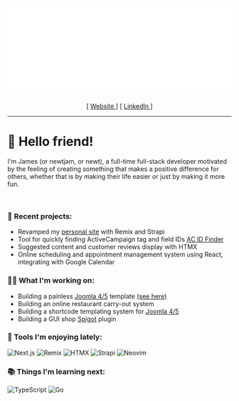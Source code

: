 <p align="center" style="width: 100%">
  <img src="img/header.svg" style="width: 100%; height: auto; max-height: 200px; aspect-ratio: 9/5" />
</p>

<div align="center">
  <span>
    [
    <a href="https://newtjam.com">
      Website
    </a>
    ]
  </span>
  <span>
    [
    <a href="https://linkedin.com/in/newtjam">
      LinkedIn
    </a>
    ]
  </span>
</div>

<hr />

# 👋 Hello friend!

I'm James (or newtjam, or newt), a full-time full-stack developer motivated by the feeling of creating something that makes a positive difference for others, whether that is by making their life easier or just by making it more fun.

<br/>

### 🎉 Recent projects:

- Revamped my [personal site](https://newtjam.com) with Remix and Strapi
- Tool for quickly finding ActiveCampaign tag and field IDs [AC ID Finder](https://acidfinder.com)
- Suggested content and customer reviews display with HTMX
- Online scheduling and appointment management system using React, integrating with Google Calendar

### 👨‍💻 What I'm working on:

- Building a painless [Joomla 4/5](https://joomla.org) template [(see here)](https://github.com/itsnewtjam/newtralize)
- Building an online restaurant carry-out system
- Building a shortcode templating system for [Joomla 4/5](https://joomla.org)
- Building a GUI shop [Spigot](https://spigotmc.org) plugin

### 🌟 Tools I'm enjoying lately:

<div>
  <img src="https://img.shields.io/badge/Next-black?style=flat-square&logo=next.js&logoColor=white" alt="Next.js" />
  <img src="https://img.shields.io/badge/Remix-black?style=flat-square&logo=remix&logoColor=white" alt="Remix" />
  <img src="https://img.shields.io/badge/HTMX-3366cc?style=flat-square&logo=htmx&logoColor=white" alt="HTMX" />
  <img src="https://img.shields.io/badge/Strapi-4945ff?style=flat-square&logo=strapi&logoColor=white" alt="Strapi" />
  <img src="https://img.shields.io/badge/Neovim-57a143?style=flat-square&logo=neovim&logoColor=white" alt="Neovim" />
</div>

### 📚 Things I'm learning next:

<div>
  <img src="https://img.shields.io/badge/TypeScript-3178c6?style=flat-square&logo=typescript&logoColor=white" alt="TypeScript" />
  <img src="https://img.shields.io/badge/Go-00add8?style=flat-square&logo=go&logoColor=white" alt="Go" />
</div>
